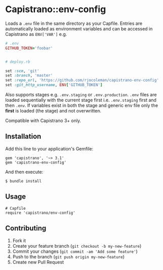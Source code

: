 # Capistrano::env-config

Loads a `.env` file in the same directory as your Capfile. Entries are automatically loaded as environment variables and can be accessed in Capistrano as `ENV['VAR']` e.g.

```ruby
# .env
GITHUB_TOKEN='foobar'


# deploy.rb

set :scm, 'git'
set :branch, 'master'
set :repo_url, 'https://github.com/rjocoleman/capistrano-env-config'
set :git_http_username, ENV['GITHUB_TOKEN']
```

Also supports stages e.g. `.env.staging` or `.env.production`. `.env` files are loaded sequentially with the current stage first i.e. `.env.staging` first and then `.env`. If variables exist in both the stage and generic env file only the __first__ is loaded (the stage) and not overwritten.

Compatible with Capistrano 3+ only.

## Installation

Add this line to your application's Gemfile:

    gem 'capistrano', '~> 3.1'
    gem 'capistrano-env-config'

And then execute:

    $ bundle install

## Usage

    # Capfile
    require 'capistrano/env-config'

## Contributing

1. Fork it
2. Create your feature branch (`git checkout -b my-new-feature`)
3. Commit your changes (`git commit -am 'Add some feature'`)
4. Push to the branch (`git push origin my-new-feature`)
5. Create new Pull Request
